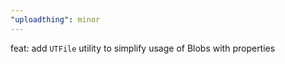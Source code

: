 ```yaml
---
"uploadthing": minor
---
```


feat: add `UTFile` utility to simplify usage of Blobs with properties
